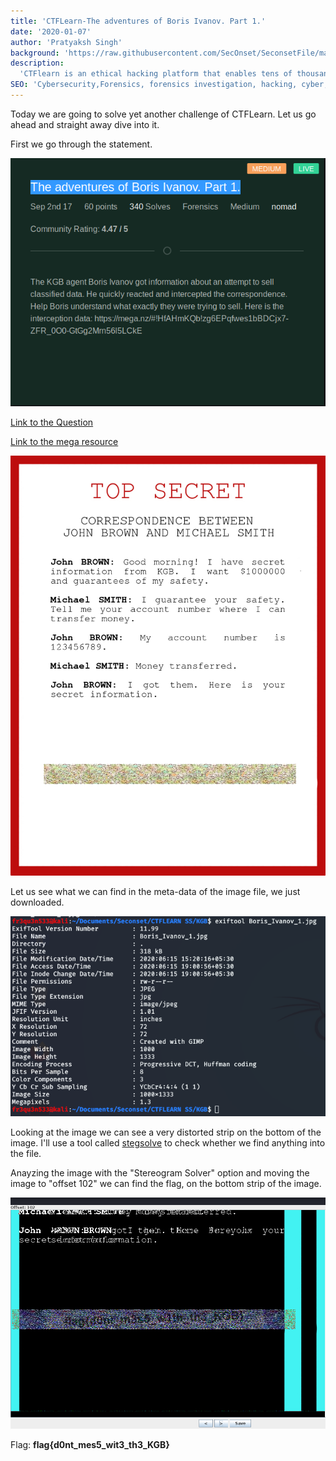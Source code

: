 ```yaml
---
title: 'CTFLearn-The adventures of Boris Ivanov. Part 1.'
date: '2020-01-07'
author: 'Pratyaksh Singh'
background: 'https://raw.githubusercontent.com/SecOnset/SeconsetFile/master/writeups_pratyaksh/CTFLearn/CTFLearn%20SS/The%20adventures%20of%20Boris%20Ivanov.%20Part%201./wall.jpg'
description:
  'CTFlearn is an ethical hacking platform that enables tens of thousands to learn, practice, and compete. Here in this challenge we are going to have a look on a forensics based problem.'
SEO: 'Cybersecurity,Forensics, forensics investigation, hacking, cyber, binwalk,stego,steganography,stegsolve,foremost ,CTFlearn, CTF, Capture the flag'
---
```


Today we are going to solve yet another challenge of CTFLearn. Let us go ahead and straight away dive into it.

First we go through the statement.

![Cybersecurity,Forensics, forensics investigation, hacking, cyber, binwalk,stego,steganography,stegsolve,foremost ,CTFlearn, CTF, Capture the flag](https://raw.githubusercontent.com/SecOnset/SeconsetFile/master/writeups_pratyaksh/CTFLearn/CTFLearn%20SS/The%20adventures%20of%20Boris%20Ivanov.%20Part%201./Ques.png)


[Link to the Question](https://ctflearn.com/challenge/373) 

[Link to the mega resource](https://mega.nz/#!HfAHmKQb!zg6EPqfwes1bBDCjx7-ZFR_0O0-GtGg2Mrn56l5LCkE)

![Cybersecurity,Forensics, forensics investigation, hacking, cyber, binwalk,stego,steganography,stegsolve,foremost ,CTFlearn, CTF, Capture the flag](https://raw.githubusercontent.com/SecOnset/SeconsetFile/master/writeups_pratyaksh/CTFLearn/CTFLearn%20SS/The%20adventures%20of%20Boris%20Ivanov.%20Part%201./Boris_Ivanov_1.jpg)

Let us see what we can find in the meta-data of the image file, we just downloaded.


![Cybersecurity,Forensics, forensics investigation, hacking, cyber, binwalk,stego,steganography,stegsolve,foremost ,CTFlearn, CTF, Capture the flag](https://raw.githubusercontent.com/SecOnset/SeconsetFile/master/writeups_pratyaksh/CTFLearn/CTFLearn%20SS/The%20adventures%20of%20Boris%20Ivanov.%20Part%201./Exiftdata.png)


Looking at the image we can see a very distorted strip on the bottom of the image. I'll use a tool called [stegsolve](https://github.com/zardus/ctf-tools/tree/master/stegsolve) to check whether we find anything into the file.

Anayzing the image with the "Stereogram Solver" option and moving the image to "offset 102" we can find the flag, on the bottom strip of the image.

![Cybersecurity,Forensics, forensics investigation, hacking, cyber, binwalk,stego,steganography,stegsolve,foremost ,CTFlearn, CTF, Capture the flag](https://raw.githubusercontent.com/SecOnset/SeconsetFile/master/writeups_pratyaksh/CTFLearn/CTFLearn%20SS/The%20adventures%20of%20Boris%20Ivanov.%20Part%201./Soln.png)

Flag: **flag{d0nt_mes5_wit3_th3_KGB}**




